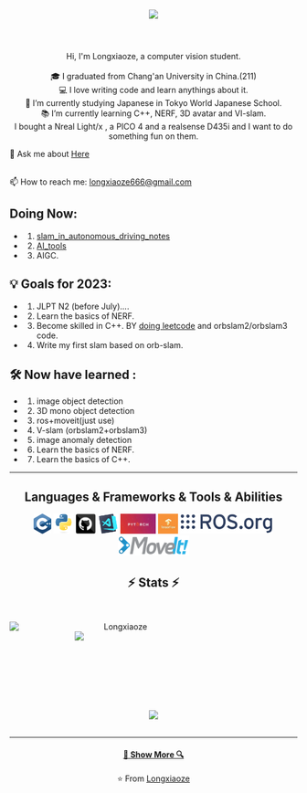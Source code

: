 <h1 align="center">
  <a href="https://git.io/typing-svg">
    <img src="https://readme-typing-svg.herokuapp.com/?lines=Hello,+There!+👋;This+is+Longxiaoze....;Nice+to+meet+you!&center=true&size=30">
  </a>
</h1>

<br>
<p align="center">
  Hi, I'm Longxiaoze, a computer vision student.
  <br>
  <br>
  🎓 I graduated from Chang'an University in China.(211)
  <br>
  💻 I love writing code and learn anythings about it.
  <br>
  🔬 I’m currently studying Japanese in Tokyo World Japanese School.
  <br>
  📚 I’m currently learning C++, NERF, 3D avatar and VI-slam.
  <br>
  I bought a Nreal Light/x , a PICO 4 and a realsense D435i and I want to do something fun on them.
  <br>

  💬 Ask me about <a href="https://github.com/Longxiaoze/Longxiaoze/issues" title="Issues">Here</a>

  
  <br>
  📫 How to reach me: <a href="mailto: longxiaoze666@gmail.com">longxiaoze666@gmail.com</a>
</p>

## Doing Now:
  - 1) [slam_in_autonomous_driving_notes](https://github.com/Longxiaoze/slam_in_autonomous_driving_notes)
  - 2) [AI_tools](https://github.com/Longxiaoze/AI_tools/tree/main)
  - 3) AIGC.
## 💡 Goals for 2023:
  - 1) JLPT N2 (before July)....
  - 2) Learn the basics of NERF.
  - 3) Become skilled in C++. BY [doing leetcode](https://github.com/Longxiaoze/DataStructure_leetcode) and orbslam2/orbslam3 code.
  - 4) Write my first slam based on orb-slam.
## 🛠 Now have learned :
  - 1) image object detection
  - 2) 3D mono object detection
  - 3) ros+moveit(just use)
  - 4) V-slam (orbslam2+orbslam3)
  - 5) image anomaly detection
  - 6) Learn the basics of NERF.
  - 7) Learn the basics of C++.
<hr>



<h2 align="center">Languages & Frameworks & Tools & Abilities</h2>

<p align="center">
  <code><img title="C++" height="35" src="https://github.com/Longxiaoze/Longxiaoze/blob/main/imgs/cpp.svg"></code>
  <code><img title="Python" height="35" src="https://github.com/Longxiaoze/Longxiaoze/blob/main/imgs/python-original.svg"></code>
  <code><img title="github" height="35" src="https://github.com/Longxiaoze/Longxiaoze/blob/main/imgs/30_github.c0a4dde53e.png"></code>
  <code><img title="vscode" height="35" src="https://github.com/Longxiaoze/Longxiaoze/blob/main/imgs/vscode.png"></code>
  <code><img title="pytorch" height="35" src="https://github.com/Longxiaoze/Longxiaoze/blob/main/imgs/pytorch.jpeg"></code>
  <code><img title="tensorflow" height="35" src="https://github.com/Longxiaoze/Longxiaoze/blob/main/imgs/tensorflow.jpg"></code>
  <code><img title="ros" height="35" src="https://github.com/Longxiaoze/Longxiaoze/blob/main/imgs/ros_org.png"></code>
  <code><img title="moveit" height="35" src="https://github.com/Longxiaoze/Longxiaoze/blob/main/imgs/moviet.png"></code>
</p>

<h2 align="center">⚡ Stats ⚡</h2>
<br>
<p align=center>
  <div align=center>
    <a href="https://github.com/Longxiaoze/github-readme-streak-stats" title="Go to Source">
      <img align="left" width=390 src="https://github-readme-streak-stats.herokuapp.com/?user=Longxiaoze&theme=react&border=61dafb&hide_border=true" alt="Longxiaoze" />
    </a>
    <a href="https://github.com/Longxiaoze/github-readme-stats" title="Go to Source">
      <img align="right" width=390 src="https://github-readme-stats.vercel.app/api?username=Longxiaoze&show_icons=true&theme=react&border_color=61dafb&hide_border=true" />
    </a>
  </div>
  <br><br><br><br><br><br><br><br><br>
  <div align=center>
    <a href="https://github.com/Longxiaoze/github-readme-stats">
      <img width=325 align="center" src="https://github-readme-stats.vercel.app/api/top-langs/?username=Longxiaoze&hide=c%23,powershell,Mathematica,Python,Objective-C,Objective-C%2b%2b,Cuda&title_color=61dafb&text_color=ffffff&icon_color=61dafb&bg_color=20232a&langs_count=8&layout=compact&border_color=61dafb&hide_border=true" />
    </a>
  </div>
  <br>
  
</p>

<hr>

<h4 align="center"><a href=https://github.com/Longxiaoze?tab=repositories" title="Show Repositories">🔎 Show More 🔍</a></h4>

<p align = "center">
    ⭐️ From <a href="https://github.com/Longxiaoze/">Longxiaoze</a>
</p>
